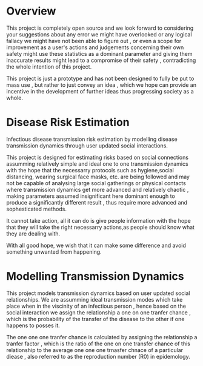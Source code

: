 # Overview

This project is completely open source and we look forward to considering your suggestions about any error we might have overlooked or any logical fallacy we might have not been able to figure out , or even a scope for improvement as a user's actions and judgements concerning their own safety might use these statistics as a dominant parameter and giving them inaccurate results might lead to a compromise of their safety , contradicting the whole intention of this project.

This project is just a prototype and has not been designed to fully  be put to mass use , but rather to just convey an idea , which we hope can provide an incentive in the development of further ideas thus progressing society as a whole.


# Disease Risk Estimation

Infectious disease transmission risk estimation by modelling disease transmission dynamics through user updated social interactions.

This project is designed for estimating risks based on social connections assumming relatively simple and ideal one to one transmission dynamics with the hope that the necessarry protocols such as hygiene,social distancing, wearing surgical face masks, etc. are being followed and may not be capable of analysing large social gatherings or physical contacts where transmission dynamics get more advanced and relatively chaotic , making parameters assumed insignificant here dominant enough to produce a significantly different result ,  thus require more advanced and sophesticated methods.

It cannot take action, all it can do is give people information with the hope that they will take the right necessarry actions,as people should know what they are dealing with.


With all good hope, we wish that it can make some difference and avoid something unwanted from happening.


# Modelling Transmission Dynamics

This project models transmission dynamics based on user updated social relationships. We are assumming ideal transmission modes which take place when in the viscinity of an infectious person , hence based on the social interaction we assign the relationship a one on one tranfer chance , which is the probability of the transfer of the disease to the other if one happens to posses it.

The one one one tranfer chance is calculated by assigning the relationship a tranfer factor , which is the ratio of the one on one transfer chance of this relationship to the average one one one trnasfer chnace of a particular diease , also referred to as the reproduction number (R0) in epidemology.

